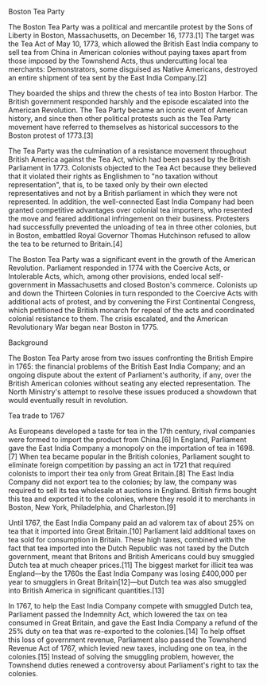 Boston Tea Party


The Boston Tea Party was a political and mercantile protest by the Sons of Liberty in Boston, Massachusetts, on December 16, 1773.[1] The target was the Tea Act of May 10, 1773, which allowed the British East India company to sell tea from China in American colonies without paying taxes apart from those imposed by the Townshend Acts, thus undercutting local tea merchants: Demonstrators, some disguised as Native Americans, destroyed an entire shipment of tea sent by the East India Company.[2]

They boarded the ships and threw the chests of tea into Boston Harbor. The British government responded harshly and the episode escalated into the American Revolution. The Tea Party became an iconic event of American history, and since then other political protests such as the Tea Party movement have referred to themselves as historical successors to the Boston protest of 1773.[3]

The Tea Party was the culmination of a resistance movement throughout British America against the Tea Act, which had been passed by the British Parliament in 1773. Colonists objected to the Tea Act because they believed that it violated their rights as Englishmen to "no taxation without representation", that is, to be taxed only by their own elected representatives and not by a British parliament in which they were not represented. In addition, the well-connected East India Company had been granted competitive advantages over colonial tea importers, who resented the move and feared additional infringement on their business. Protesters had successfully prevented the unloading of tea in three other colonies, but in Boston, embattled Royal Governor Thomas Hutchinson refused to allow the tea to be returned to Britain.[4]

The Boston Tea Party was a significant event in the growth of the American Revolution. Parliament responded in 1774 with the Coercive Acts, or Intolerable Acts, which, among other provisions, ended local self-government in Massachusetts and closed Boston's commerce. Colonists up and down the Thirteen Colonies in turn responded to the Coercive Acts with additional acts of protest, and by convening the First Continental Congress, which petitioned the British monarch for repeal of the acts and coordinated colonial resistance to them. The crisis escalated, and the American Revolutionary War began near Boston in 1775.

Background

The Boston Tea Party arose from two issues confronting the British Empire in 1765: the financial problems of the British East India Company; and an ongoing dispute about the extent of Parliament's authority, if any, over the British American colonies without seating any elected representation. The North Ministry's attempt to resolve these issues produced a showdown that would eventually result in revolution.

Tea trade to 1767

As Europeans developed a taste for tea in the 17th century, rival companies were formed to import the product from China.[6] In England, Parliament gave the East India Company a monopoly on the importation of tea in 1698.[7] When tea became popular in the British colonies, Parliament sought to eliminate foreign competition by passing an act in 1721 that required colonists to import their tea only from Great Britain.[8] The East India Company did not export tea to the colonies; by law, the company was required to sell its tea wholesale at auctions in England. British firms bought this tea and exported it to the colonies, where they resold it to merchants in Boston, New York, Philadelphia, and Charleston.[9]

Until 1767, the East India Company paid an ad valorem tax of about 25% on tea that it imported into Great Britain.[10] Parliament laid additional taxes on tea sold for consumption in Britain. These high taxes, combined with the fact that tea imported into the Dutch Republic was not taxed by the Dutch government, meant that Britons and British Americans could buy smuggled Dutch tea at much cheaper prices.[11] The biggest market for illicit tea was England—by the 1760s the East India Company was losing £400,000 per year to smugglers in Great Britain[12]—but Dutch tea was also smuggled into British America in significant quantities.[13]

In 1767, to help the East India Company compete with smuggled Dutch tea, Parliament passed the Indemnity Act, which lowered the tax on tea consumed in Great Britain, and gave the East India Company a refund of the 25% duty on tea that was re-exported to the colonies.[14] To help offset this loss of government revenue, Parliament also passed the Townshend Revenue Act of 1767, which levied new taxes, including one on tea, in the colonies.[15] Instead of solving the smuggling problem, however, the Townshend duties renewed a controversy about Parliament's right to tax the colonies.
